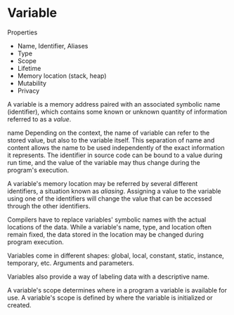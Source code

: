 # Variable

Properties
- Name, Identifier, Aliases
- Type
- Scope
- Lifetime
- Memory location (stack, heap)
- Mutability
- Privacy


A variable is a memory address paired with an associated symbolic name (identifier), which contains some known or unknown quantity of information referred to as a _value_.

name
Depending on the context, the name of variable can refer to the stored value, but also to the variable itself. This separation of name and content allows the name to be used independently of the exact information it represents. The identifier in source code can be bound to a value during run time, and the value of the variable may thus change during the program's execution.

A variable's memory location may be referred by several different identifiers, a situation known as _aliasing_. Assigning a value to the variable using one of the identifiers will change the value that can be accessed through the other identifiers.


Compilers have to replace variables' symbolic names with the actual locations of the data. While a variable's name, type, and location often remain fixed, the data stored in the location may be changed during program execution.


Variables come in different shapes: global, local, constant, static, instance, temporary, etc. Arguments and parameters.

Variables also provide a way of labeling data with a descriptive name.

A variable's scope determines where in a program a variable is available for use. A variable's scope is defined by where the variable is initialized or created.
